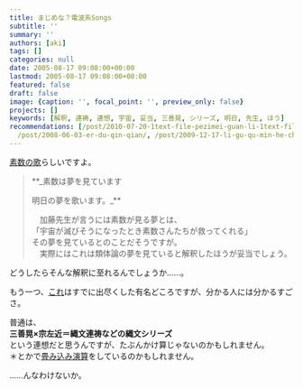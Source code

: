 ```yaml
---
title: まじめな？電波系Songs
subtitle: ''
summary: ''
authors: [aki]
tags: []
categories: null
date: 2005-08-17 09:08:00+00:00
lastmod: 2005-08-17 09:08:00+00:00
featured: false
draft: false
image: {caption: '', focal_point: '', preview_only: false}
projects: []
keywords: [解釈, 連祷, 連想, 宇宙, 妥当, 三善晃, シリーズ, 明日, 先生, ほう]
recommendations: [/post/2010-07-20-1text-file-pezimei-guan-li-1text-filetositedaunrodoke/,
  /post/2008-06-03-er-du-qin-qian/, /post/2009-12-17-li-gu-qu-min-he-chang-tuan-no-tunoshi-xian-fang-fa-wang-xiang-number-tlros-wotong-zitesi-tutakoto/]
---
```

[素数の歌](http://homepage2.nifty.com/hougi/contents/prime.html)らしいですよ。

> **_素数は夢を見ています  
>   
> 明日の夢を歌います。_**  
>     
> 　加藤先生が言うには素数が見る夢とは、  
> 「宇宙が滅びそうになったとき素数さんたちが救ってくれる」  
> その夢を見ているとのことだそうですが。  
> 　実際にはこれは類体論の夢を見ていると解釈したほうが妥当でしょう。

  
  
どうしたらそんな解釈に至れるんでしょうか……。  
  
  
もう一つ、[これ](http://www.seiryojoho-h.ed.jp/webt/syoukai/kouka/kouka.htm)はすでに出尽くした有名どころですが、分かる人には分かるすごさ。  
  
普通は、  
**三善晃×宗左近＝縄文連祷などの縄文シリーズ**  
という連想だと思うんですが、たぶんかけ算じゃないのかもしれません。  
＊とかで[畳み込み演算](http://www.science.aster.ersdac.or.jp/jp/glossary/jp/ta/convolution.html)をしているのかもしれません。  
  
……んなわけないか。


